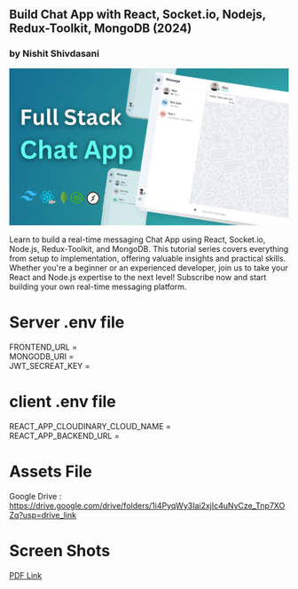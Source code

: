 ﻿## Build Chat App with React, Socket.io, Nodejs, Redux-Toolkit, MongoDB (2024)
 ### by Nishit Shivdasani

![](Full%20Stack%20Chat%20App.png?raw=true "Made by Nishit Shivdasani")

Learn to build a real-time messaging Chat App using React, Socket.io, Node.js, Redux-Toolkit, and MongoDB. This tutorial series covers everything from setup to implementation, offering valuable insights and practical skills. Whether you're a beginner or an experienced developer, join us to take your React and Node.js expertise to the next level! Subscribe now and start building your own real-time messaging platform.

# Server .env file

FRONTEND_URL = <Frontend URL>
<br>
MONGODB_URI  = <Mongodb URI>
<br>
JWT_SECREAT_KEY = <JWT Secreat Key>
<br>

# client .env file

REACT_APP_CLOUDINARY_CLOUD_NAME = <Cloudinary cloud name>
<br>
REACT_APP_BACKEND_URL = <Backend URL>
<br>

# Assets File
Google Drive : https://drive.google.com/drive/folders/1i4PyqWy3Iai2xjIc4uNyCze_Tnp7XOZq?usp=drive_link

# Screen Shots
[PDF Link](https://github.com/BottomsNode/MERN-Chat-App/blob/main/Screen-Shots.pdf)
